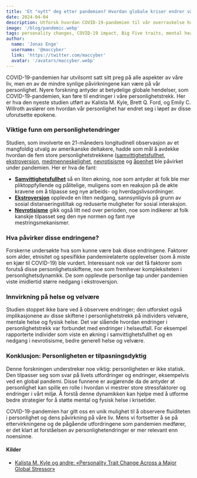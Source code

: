 ```yaml
---
title: 'Et "nytt" deg etter pandemien? Hvordan globale kriser endrer våre personlighetstrekk'
date: 2024-04-04
description: Utforsk hvordan COVID-19-pandemien til vår overraskelse har endret vår personlighet, og avdekket endringer i trekk som samvittighetsfullhet, ekstroversjon og nevrotisisme.
image: '/blog/pandemic.webp'
tags: personality changes, COVID-19 impact, Big Five traits, mental health during pandemic, personality research, pandemic behavior changes, extraversion, conscientiousness, neuroticism, social psychology, personality adaptation, health outcomes, personality and well-being, pandemic stress effects, personality trait study
author:
  name: 'Jonas Enge'
  username: '@maccyber'
  link: 'https://twitter.com/maccyber'
  avatar: '/avatars/maccyber.webp'
---
```


COVID-19-pandemien har utvilsomt satt sitt preg på alle aspekter av våre liv, men en av de mindre synlige påvirkningene kan være på vår personlighet. Nyere forskning antyder at betydelige globale hendelser, som COVID-19-pandemien, kan føre til endringer i våre personlighetstrekk. Her er hva den nyeste studien utført av Kalista M. Kyle, Brett Q. Ford, og Emily C. Willroth avslører om hvordan vår personlighet har endret seg i løpet av disse uforutsette epokene.
### Viktige funn om personlighetendringer

Studien, som involverte en 21-måneders longitudinell observasjon av et mangfoldig utvalg av amerikanske deltakere, hadde som mål å avdekke hvordan de fem store personlighetstrekkene ([samvittighetsfullhet](/articles/conscientiousness), [ekstroversjon](/articles/extraversion), [medmenneskelighet](/articles/agreeableness), [nevrotisisme](/articles/neuroticism) og [åpenhet](/articles/openness_to_experience) ble påvirket under pandemien. Her er hva de fant:

- [**Samvittighetsfullhet**](/articles/conscientiousness) så en liten økning, noe som antyder at folk ble mer pliktoppfyllende og pålitelige, muligens som en reaksjon på de økte kravene om å tilpasse seg nye arbeids- og hverdagslivsordninger.
- [**Ekstroversjon**](/articles/extraversion) opplevde en liten nedgang, sannsynligvis på grunn av sosial distanseringstiltak og reduserte muligheter for sosial interaksjon.
- [**Nevrotisisme**](/articles/neuroticism) gikk også litt ned over perioden, noe som indikerer at folk kanskje tilpasset seg den nye normen og fant nye mestringsmekanismer.

### Hva påvirker disse endringene?

Forskerne undersøkte hva som kunne være bak disse endringene. Faktorer som alder, etnisitet og spesifikke pandemirelaterte opplevelser (som å miste en kjær til COVID-19) ble vurdert. Interessant nok var det få faktorer som forutså disse personlighetsskiftene, noe som fremhever kompleksiteten i personlighetsdynamikk. De som opplevde personlige tap under pandemien viste imidlertid større nedgang i ekstroversjon.

### Innvirkning på helse og velvære

Studien stoppet ikke bare ved å observere endringer; den utforsket også implikasjonene av disse skiftene i personlighetstrekk på individers velvære, mentale helse og fysisk helse. Det var slående hvordan endringer i personlighetstrekk var forbundet med endringer i helseutfall. For eksempel rapporterte individer som viste en økning i samvittighetsfullhet og en nedgang i nevrotisisme, bedre generell helse og velvære.

### Konklusjon: Personligheten er tilpasningsdyktig

Denne forskningen understreker noe viktig: personligheten er ikke statisk. Den tilpasser seg som svar på livets utfordringer og endringer, eksempelvis ved en global pandemi. Disse funnene er avgjørende da de antyder at personlighet kan spille en rolle i hvordan vi mestrer store stressfaktorer og endringer i vårt miljø. Å forstå denne dynamikken  kan hjelpe med å utforme bedre strategier for å støtte mental og fysisk helse i krisetider.

COVID-19-pandemien har gitt oss en unik mulighet til å observere fluiditeten i personlighet og dens påvirkning på våre liv. Mens vi fortsetter å se på ettervirkningene og de pågående utfordringene som pandemien medfører, er det klart at forståelsen av personlighetendringer er mer relevant enn noensinne.

#### **Kilder**

- [Kalista M. Kyle og andre: «Personality Trait Change Across a Major Global Stressor»](https://www.researchgate.net/publication/378431625_Personality_Trait_Change_Across_a_Major_Global_Stressor)

